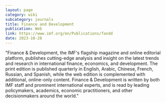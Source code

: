 ```yaml
---
layout: page
category: wiki
subcategory: journals
title: Finance and Development
publication: Web
link: https://www.imf.org/en/Publications/fandd
date: 2023-10-28
---
```


"Finance & Development, the IMF's flagship magazine and online editorial platform, publishes cutting-edge analysis and insight on the latest trends and research in international finance, economics, and development. The print edition is published quarterly in English, Arabic, Chinese, French, Russian, and Spanish, while the web edition is complemented with additional, online-only content. Finance & Development is written by both IMF staff and prominent international experts, and is read by leading policymakers, academics, economic practitioners, and other decisionmakers around the world."
